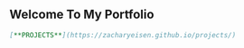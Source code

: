 ## Welcome To My Portfolio

```markdown
[**PROJECTS**](https://zacharyeisen.github.io/projects/)
```

